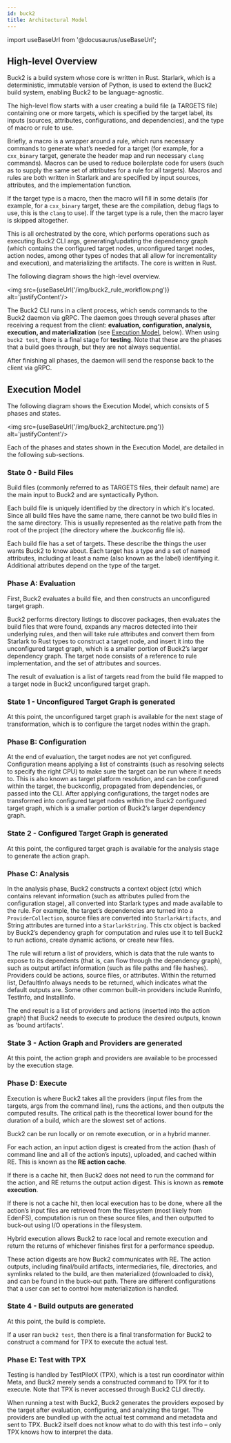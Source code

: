 ```yaml
---
id: buck2
title: Architectural Model
---
```


import useBaseUrl from '@docusaurus/useBaseUrl';

## High-level Overview

Buck2 is a build system whose core is written in Rust. Starlark, which is a deterministic, immutable version of Python, is used to extend the Buck2 build system, enabling Buck2 to be language-agnostic.

The high-level flow starts with a user creating a build file (a TARGETS file) containing one or more targets, which is specified by the target label, its inputs (sources, attributes, configurations, and  dependencies), and the type of macro or rule to use.

Briefly, a macro is a wrapper around a rule, which runs necessary commands to generate what’s needed for a target (for example, for a `cxx_binary` target, generate the header map and run necessary `clang` commands). Macros can be used to reduce boilerplate code for users (such as to supply the same set of attributes for a rule for all targets). Macros and rules are both written in Starlark and are specified by input sources, attributes, and the implementation function.

If the target type is a macro, then the macro will fill in some details (for example, for a `cxx_binary` target, these are the compilation, debug flags to use, this is the `clang` to use). If the target type is a rule, then the macro layer is skipped altogether.

This is all orchestrated by the core, which performs operations such as executing Buck2 CLI args, generating/updating the dependency graph (which contains the configured target nodes, unconfigured target nodes, action nodes, among other types of nodes that all allow for incrementality and execution), and materializing the artifacts. The core is written in Rust.

The following diagram shows the high-level overview.

<img src={useBaseUrl('/img/buck2_rule_workflow.png')} alt='justifyContent'/>

The Buck2 CLI runs in a client process, which sends commands to the Buck2 daemon via gRPC. The daemon goes through several phases after receiving a request from the client: **evaluation, configuration, analysis, execution, and materialization** (see [Execution Model](#execution-model), below). When using `buck2 test`, there is a final stage for **testing**. Note that these are the phases that a build goes through, but they are not always sequential.

After finishing all phases, the daemon will send the response back to the client via gRPC.

## Execution Model

The following diagram shows the Execution Model, which consists of 5 phases and states.

<img src={useBaseUrl('/img/buck2_architecture.png')} alt='justifyContent'/>

Each of the phases and states shown in the Execution Model, are detailed in the following sub-sections.

### State 0 - Build Files

Build files (commonly referred to as TARGETS files, their default name) are the main input to Buck2 and are syntactically Python.

Each build file is uniquely identified by the directory in which it's located. Since all build files have the same name, there cannot be two build files in the same directory. This is usually represented as the relative path from the root of the project (the directory where the .buckconfig file is).

Each build file has a set of targets. These describe the things the user wants Buck2 to know about. Each target has a type and a set of named attributes, including at least a name (also known as the label) identifying it. Additional attributes depend on the type of the target.

### Phase A: Evaluation

First, Buck2 evaluates a build file, and then constructs an unconfigured target graph.

Buck2 performs directory listings to discover packages, then evaluates the build files that were found, expands any macros detected into their underlying rules, and then will take rule attributes and convert them from Starlark to Rust types to construct a target node, and insert it into the unconfigured target graph, which is a smaller portion of Buck2’s larger dependency graph. The target node consists of a reference to rule implementation, and the set of attributes and sources.

The result of evaluation is a list of targets read from the build file mapped to a target node in Buck2 unconfigured target graph.

### State 1 - Unconfigured Target Graph is generated

At this point, the unconfigured target graph is available for the next stage of transformation, which is to configure the target nodes within the graph.

### Phase B: Configuration

At the end of evaluation, the target nodes are not yet configured. Configuration means applying a list of constraints (such as resolving selects to specify the right CPU) to make sure the target can be run where it needs to. This is also known as target platform resolution, and can be configured within the target, the buckconfig, propagated from dependencies, or passed into the CLI. After applying configurations, the target nodes are transformed into configured target nodes within the Buck2 configured target graph, which is a smaller portion of Buck2’s larger dependency graph.

### State 2 - Configured Target Graph is generated

At this point, the configured target graph is available for the analysis stage to generate the action graph.

### Phase C: Analysis

In the analysis phase, Buck2 constructs a context object (ctx) which contains relevant information (such as attributes pulled from the configuration stage), all converted into Starlark types and made available to the rule. For example, the target’s dependencies are turned into a `ProviderCollection`, source files are converted into `StarlarkArtifacts`, and String attributes are turned into a `StarlarkString`. This ctx object is backed by Buck2’s dependency graph for computation and rules use it to tell Buck2 to run actions, create dynamic actions, or create new files.

The rule will return a list of providers, which is data that the rule wants to expose to its dependents (that is, can flow through the dependency graph), such as output artifact information (such as file paths and file hashes). Providers could be actions, source files, or attributes. Within the returned list, DefaultInfo always needs to be returned, which indicates what the default outputs are. Some other common built-in providers include RunInfo, TestInfo, and InstallInfo.

The end result is a list of providers and actions (inserted into the action graph) that Buck2 needs to execute to produce the desired outputs, known as 'bound artifacts'.

### State 3 - Action Graph and Providers are generated

At this point, the action graph and providers are available to be processed by the execution stage.

### Phase D: Execute

Execution is where Buck2 takes all the providers (input files from the targets, args from the command line), runs the actions, and then outputs the computed results. The critical path is the theoretical lower bound for the duration of a build, which are the slowest set of actions.

Buck2 can be run locally or on remote execution, or in a hybrid manner.

For each action, an input action digest is created from the action (hash of command line and all of the action’s inputs), uploaded, and cached within RE. This is known as the **RE action cache**.

If there is a cache hit, then Buck2 does not need to run the command for the action, and RE returns the output action digest. This is known as **remote execution**.

If there is not a cache hit, then local execution has to be done, where all the action’s input files are retrieved from the filesystem (most likely from EdenFS), computation is run on these source files, and then outputted to buck-out using I/O operations in the filesystem.

Hybrid execution allows Buck2 to race local and remote execution and return the returns of whichever finishes first for a performance speedup.

These action digests are how Buck2 communicates with RE. The action outputs, including final/build artifacts, intermediaries, file, directories, and symlinks related to the build, are then materialized (downloaded to disk), and can be found in the buck-out path. There are different configurations that a user can set to control how materialization is handled.

### State 4 - Build outputs are generated

At this point, the build is complete.

If a user ran `buck2 test`, then there is a final transformation for Buck2 to construct a command for TPX to execute the actual test.

### Phase E: Test with TPX

Testing is handled by TestPilotX (TPX), which is a test run coordinator within Meta, and Buck2 merely sends a constructed command to TPX for it to execute. Note that TPX is never accessed through Buck2 CLI directly.

When running a test with Buck2, Buck2 generates the providers exposed by the target after evaluation, configuring, and analyzing the target. The providers are bundled up with the actual test command and metadata and sent to TPX. Buck2 itself does not know what to do with this test info – only TPX knows how to interpret the data.
